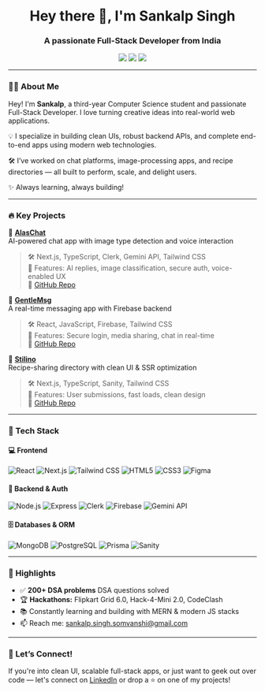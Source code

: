 <h1 align="center">Hey there 👋, I'm Sankalp Singh</h1>
<h3 align="center"> A passionate Full-Stack Developer from India</h3>

<p align="center">
  <a href="https://www.linkedin.com/in/sankalp-singh-0b1354332/" target="_blank"><img src="https://img.shields.io/badge/-LinkedIn-0A66C2?style=for-the-badge&logo=linkedin&logoColor=white" /></a>
  <a href="https://github.com/sankalp-singh-07" target="_blank"><img src="https://img.shields.io/badge/-GitHub-181717?style=for-the-badge&logo=github&logoColor=white" /></a>
  <a href="mailto:sankalp.singh.somvanshi@gmail.com"><img src="https://img.shields.io/badge/-Gmail-D14836?style=for-the-badge&logo=gmail&logoColor=white" /></a>
</p>

---

### 🧑‍💻 About Me

Hey! I'm **Sankalp**, a third-year Computer Science student and passionate Full-Stack Developer. I love turning creative ideas into real-world web applications.

💡 I specialize in building clean UIs, robust backend APIs, and complete end-to-end apps using modern web technologies.

🛠 I’ve worked on chat platforms, image-processing apps, and recipe directories — all built to perform, scale, and delight users.

✨ Always learning, always building!

---

### 🔥 Key Projects

🚀 **[AlasChat](https://alaschat.vercel.app)**  
AI-powered chat app with image type detection and voice interaction  
> 🛠️ Next.js, TypeScript, Clerk, Gemini API, Tailwind CSS  
> 🎯 Features: AI replies, image classification, secure auth, voice-enabled UX  
> 🔗 [GitHub Repo](https://github.com/sankalp-singh-07/alaschat)

💬 **[GentleMsg](https://www.gentlemsg.online)**  
A real-time messaging app with Firebase backend  
> 🛠️ React, JavaScript, Firebase, Tailwind CSS  
> 🎯 Features: Secure login, media sharing, chat in real-time  
> 🔗 [GitHub Repo](https://github.com/sankalp-singh-07/gentlemsg)

🍲 **[Stilino](https://www.stilino.food)**  
Recipe-sharing directory with clean UI & SSR optimization  
> 🛠️ Next.js, TypeScript, Sanity, Tailwind CSS  
> 🎯 Features: User submissions, fast loads, clean design  
> 🔗 [GitHub Repo](https://github.com/sankalp-singh-07/stilino)

---

### 🧰 Tech Stack

#### 💻 Frontend
![React](https://img.shields.io/badge/-React-61DAFB?style=flat&logo=react&logoColor=black)
![Next.js](https://img.shields.io/badge/-Next.js-black?style=flat&logo=next.js)
![Tailwind CSS](https://img.shields.io/badge/-Tailwind-38B2AC?style=flat&logo=tailwind-css)
![HTML5](https://img.shields.io/badge/-HTML5-E34F26?style=flat&logo=html5&logoColor=white)
![CSS3](https://img.shields.io/badge/-CSS3-1572B6?style=flat&logo=css3&logoColor=white)
![Figma](https://img.shields.io/badge/-Figma-F24E1E?style=flat&logo=figma&logoColor=white)

#### 🧠 Backend & Auth
![Node.js](https://img.shields.io/badge/-Node.js-339933?style=flat&logo=node.js&logoColor=white)
![Express](https://img.shields.io/badge/-Express.js-grey?style=flat&logo=express&logoColor=white)
![Clerk](https://img.shields.io/badge/-Clerk-white?style=flat&logo=clerk&logoColor=black)
![Firebase](https://img.shields.io/badge/-Firebase-FFCA28?style=flat&logo=firebase&logoColor=black)
![Gemini API](https://img.shields.io/badge/-Gemini%20API-4285F4?style=flat&logo=google&logoColor=white)

#### 🗄️ Databases & ORM
![MongoDB](https://img.shields.io/badge/-MongoDB-47A248?style=flat&logo=mongodb&logoColor=white)
![PostgreSQL](https://img.shields.io/badge/-PostgreSQL-336791?style=flat&logo=postgresql&logoColor=white)
![Prisma](https://img.shields.io/badge/-Prisma-2D3748?style=flat&logo=prisma&logoColor=white)
![Sanity](https://img.shields.io/badge/-Sanity-FF3C00?style=flat&logo=sanity&logoColor=white)

---

### 🎯 Highlights

- ✅ **200+ DSA problems** DSA questions solved  
- 🏆 **Hackathons:** Flipkart Grid 6.0, Hack-4-Mini 2.0, CodeClash  
- 📚 Constantly learning and building with MERN & modern JS stacks  
- 📫 Reach me: sankalp.singh.somvanshi@gmail.com

---

### 🙌 Let’s Connect!
If you're into clean UI, scalable full-stack apps, or just want to geek out over code — let's connect on [LinkedIn](https://www.linkedin.com/in/sankalp-singh-0b1354332/) or drop a ⭐ on one of my projects!

